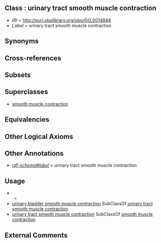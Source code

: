 
## Class : urinary tract smooth muscle contraction

 * *IRI* = http://purl.obolibrary.org/obo/GO_0014848
 * *Label* = urinary tract smooth muscle contraction

## Synonyms


## Cross-references


## Subsets


## Superclasses

 * [smooth muscle contraction](../../GO/39/GO_0006939.md)

## Equivalencies


## Other Logical Axioms


## Other Annotations

 * *[rdf-schema#label](../../el/rdf-schema#label.md)* = urinary tract smooth muscle contraction

## Usage

 * -
 * [urinary bladder smooth muscle contraction](../../GO/32/GO_0014832.md) SubClassOf [urinary tract smooth muscle contraction](../../GO/48/GO_0014848.md)
 * [urinary tract smooth muscle contraction](../../GO/48/GO_0014848.md) SubClassOf [smooth muscle contraction](../../GO/39/GO_0006939.md)

## External Comments

